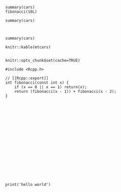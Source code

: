 ```{r}
summary(cars)
fibonacci(10L)
```

```{r, echo=FALSE}
summary(cars)
```

```{r echo=FALSE eval=FALSE}
```

```{r echo=FALSE, eval=FALSE}
```

```{r just_a_label}
summary(cars)
```

```{r, results='asis', results='duh', invalid='123', child=NULL, eval=FALS}
knitr::kable(mtcars)
```

```{r label results='asis', include=FALSE}
```

```{r label, include=FALSE, invalid='abc' results='asis'}
knitr::opts_chunk$set(cache=TRUE)
```

```{r engine='Rcpp'}
#include <Rcpp.h>

// [[Rcpp::export]]
int fibonacci(const int x) {
    if (x == 0 || x == 1) return(x);
    return (fibonacci(x - 1)) + fibonacci(x - 2);
}
```

```{r engine='foobar'}
```

```{r comment='# '}
```

```{r dev.args=list(bg='yellow', pointsize=10)}
```

<!-- Invalid because multiple spaces -->
```{r,  echo=FALSE}
```

```{r, echo=FALSE   }
```

```{r,echo=FALSE,include=TRUE}
```

```{r, echo=2:3:-4, dpi=100}
```

```{r eval=-(4:5)}
```

```{r tidy.opts=list(blank=FALSE, width.cutoff=60)}
```

```{r eval=c(1, 3, 4)}
```

```{r dependson=c(-1, -2)}
```

```{r foo, dev=c('pdf', 'png')}
```

```{r out.width=3in, out.height='8cm', out.extra='style="display:block;"'}
```

```{r ffmpeg.bitrate=1M, ffmpeg.format='webm'}
```

<!--
TODO
The examples below are rather specific specimens taken from: http://yihui.name/knitr/options/
-->


```{r cache.rebuild=!file.exists("path/to/file.ext")}
```

```{r dev=c('pdf', 'tiff'), dev.args=list(pdf = list(colormodel = 'cmyk', useDingats = TRUE), tiff = list(compression = 'lzw'))}
```

```{r code=capture.output(dump('fivenum', ''))}
```

```{r fig.cap=paste('p-value is', t.test(x)$p.value)}
```

```{r}
print('hello world')
```
